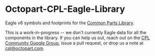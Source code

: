 Octopart-CPL-Eagle-Library
==========================

Eagle v6 symbols and footprints for the [Common Parts Library](http://octopart.com/common-parts-library).

This is a work-in-progress -- we don't currently Eagle data for all the components in the library. If you can help us out, reach out on the [CPL Community Google Group](https://groups.google.com/a/octopart.com/forum/#!forum/common-parts-library-community), issue a pull request, or drop us a note at [cpl@octopart.com](mailto:cpl@octopart.com).
